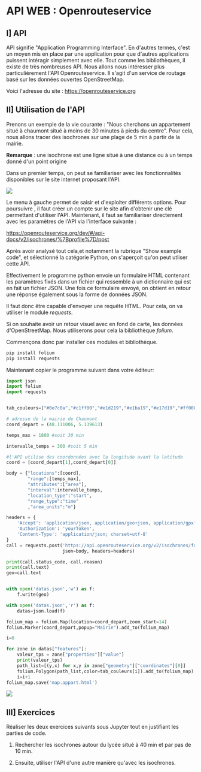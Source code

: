 # API WEB : Openrouteservice

## I] API

API signifie "Application Programming Interface". En d'autres termes, c'est un moyen mis en place par une application pour que d'autres applications puissent intéragir simplement avec elle. Tout comme les bibliothèques, il existe de très nombreuses API. Nous allons nous intéresser plus particulièrement l'API Openrouteservice. Il s'agit d'un service de routage basé sur les données ouvertes OpenStreetMap.

Voici l'adresse du site :  https://openrouteservice.org

## II] Utilisation de l'API

Prenons un exemple de la vie courante : "Nous cherchons un appartement situé à chaumont situé à moins de 30 minutes à pieds du centre". Pour cela, nous allons tracer des isochrones sur une plage de 5 min à partir de la mairie.

**Remarque** : une isochrone est une ligne situé à une distance ou à un temps donné d'un point origine  

Dans un premier temps, on peut se familiariser avec les fonctionnalités disponibles sur le site  internet proposant l'API. 

![](2022-02-20%2015.09.39%20openrouteservice.org%2093926522676b.png)

Le menu à gauche permet de saisir et d'exploiter différents options.
Pour poursuivre , il faut créer un compte sur le site afin d'obtenir une clé permettant d'utiliser l'API.
Maintenant, il faut se familiariser directement avec les paramètres de l'API via l'interface suivante : 

https://openrouteservice.org/dev/#/api-docs/v2/isochrones/%7Bprofile%7D/post 

Après avoir analysé tout cela,et notamment la rubrique "Show example code", et sélectionné la catégorie Python, on s'aperçoit qu'on peut utliser cette API. 

Effectivement le programme python envoie un formulaire HTML contenant les paramètres fixés dans un fichier qui ressemble à un dictionnaire qui est en fait un fichier JSON. Une fois ce formulaire envoyé, on obtient en retour  une réponse également sous la forme de données JSON.  

Il faut donc être capable d'envoyer une requête HTML. Pour cela, on va utiliser le module *requests*.

 Si on souhaite avoir un retour visuel avec en fond de carte, les données d'OpenStreetMap. Nous utiliserons pour cela la bibliothèque *folium*. 

Commençons donc par installer ces modules et bibliothèque.

```python
pip install folium
pip install requests
```

Maintenant copier le programme suivant dans votre éditeur:

```python
import json
import folium
import requests


tab_couleurs=["#0e7c0a","#c1ff00","#e1d219","#e1ba19","#e17d19","#ff0000"]

# adresse de la mairie de Chaumont
coord_depart = (48.111006, 5.139613)

temps_max = 1800 #soit 30 min

intervalle_temps = 300 #soit 5 min

#l'API utilise des coordonnées avec la longitude avant la latitude 
coord = [coord_depart[1],coord_depart[0]]

body = {"locations":[coord],
        "range":[temps_max],
        "attributes":["area"],
        "interval":intervalle_temps,
        "location_type":"start",
        "range_type":"time"
        ,"area_units":"m"}

headers = {
    'Accept': 'application/json, application/geo+json, application/gpx+xml, img/png; charset=utf-8',
    'Authorization': 'yourToken',
    'Content-Type': 'application/json; charset=utf-8'
}
call = requests.post('https://api.openrouteservice.org/v2/isochrones/foot-walking',
                     json=body, headers=headers)

print(call.status_code, call.reason)
print(call.text)
geo=call.text


with open('datas.json','w') as f:
    f.write(geo)

with open('datas.json','r') as f:
    datas=json.load(f)

folium_map = folium.Map(location=coord_depart,zoom_start=14)
folium.Marker(coord_depart,popup="Mairie").add_to(folium_map)

i=0

for zone in datas["features"]:
    valeur_tps = zone["properties"]["value"]
    print(valeur_tps)
    path_list=[(y,x) for x,y in zone["geometry"]["coordinates"][0]]
    folium.Polygon(path_list,color=tab_couleurs[i]).add_to(folium_map)
    i=i+1
folium_map.save('map.appart.html')
```

![](Capture%20d’écran%202022-02-20%20à%2015.17.59.png)

## III] Exercices

Réaliser les deux exercices suivants sous Jupyter tout en justifiant les parties de code.

1. Rechercher les isochrones autour du lycée situé à 40 min et par pas de 10 min.

2. Ensuite, utiliser l'API d'une autre manière qu'avec les isochrones.
